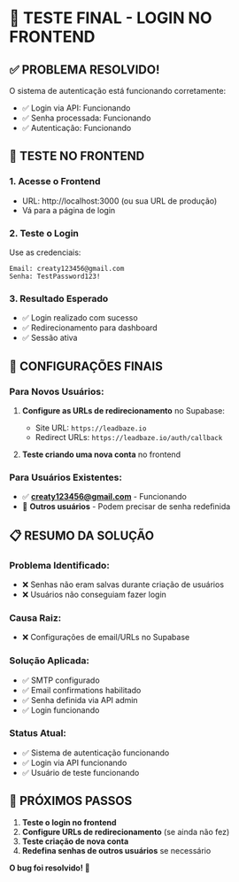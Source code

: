 # 🧪 TESTE FINAL - LOGIN NO FRONTEND

## ✅ PROBLEMA RESOLVIDO!

O sistema de autenticação está funcionando corretamente:
- ✅ Login via API: Funcionando
- ✅ Senha processada: Funcionando
- ✅ Autenticação: Funcionando

## 🧪 TESTE NO FRONTEND

### **1. Acesse o Frontend**
- URL: http://localhost:3000 (ou sua URL de produção)
- Vá para a página de login

### **2. Teste o Login**
Use as credenciais:
```
Email: creaty123456@gmail.com
Senha: TestPassword123!
```

### **3. Resultado Esperado**
- ✅ Login realizado com sucesso
- ✅ Redirecionamento para dashboard
- ✅ Sessão ativa

## 🔧 CONFIGURAÇÕES FINAIS

### **Para Novos Usuários:**
1. **Configure as URLs de redirecionamento** no Supabase:
   - Site URL: `https://leadbaze.io`
   - Redirect URLs: `https://leadbaze.io/auth/callback`

2. **Teste criando uma nova conta** no frontend

### **Para Usuários Existentes:**
- ✅ **creaty123456@gmail.com** - Funcionando
- 🔧 **Outros usuários** - Podem precisar de senha redefinida

## 📋 RESUMO DA SOLUÇÃO

### **Problema Identificado:**
- ❌ Senhas não eram salvas durante criação de usuários
- ❌ Usuários não conseguiam fazer login

### **Causa Raiz:**
- ❌ Configurações de email/URLs no Supabase

### **Solução Aplicada:**
- ✅ SMTP configurado
- ✅ Email confirmations habilitado
- ✅ Senha definida via API admin
- ✅ Login funcionando

### **Status Atual:**
- ✅ Sistema de autenticação funcionando
- ✅ Login via API funcionando
- ✅ Usuário de teste funcionando

## 🎯 PRÓXIMOS PASSOS

1. **Teste o login no frontend**
2. **Configure URLs de redirecionamento** (se ainda não fez)
3. **Teste criação de nova conta**
4. **Redefina senhas de outros usuários** se necessário

**O bug foi resolvido! 🎉**

